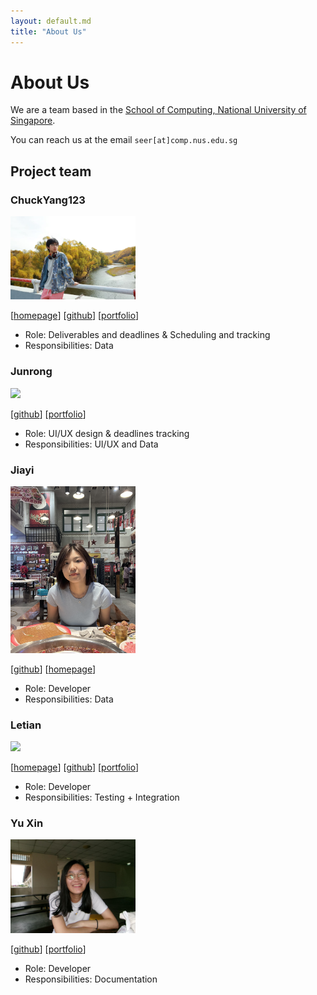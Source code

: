 ```yaml
---
layout: default.md
title: "About Us"
---
```


# About Us

We are a team based in the [School of Computing, National University of Singapore](http://www.comp.nus.edu.sg).

You can reach us at the email `seer[at]comp.nus.edu.sg`

## Project team

### ChuckYang123

<img src="images/chuckyang123.png" width="200px">

[[homepage](https://chuckyang123.github.io/)]
[[github](https://github.com/chuckyang123)]
[[portfolio](team/chuckyang123.md)]

* Role: Deliverables and deadlines & Scheduling and tracking
* Responsibilities: Data

### Junrong

<img src="images/junronggg.png" width="200px">

[[github](http://github.com/Junronggg)]
[[portfolio](https://junronggg.github.io/)]

* Role: UI/UX design & deadlines tracking
* Responsibilities: UI/UX and Data

### Jiayi 

<img src="images/broccoli0616.png" width="200px">

[[github](http://github.com/broccoli0616)] [[homepage](https://broccoli0616.github.io/Zhang-Jiayi-page/)]

* Role: Developer
* Responsibilities: Data

### Letian

<img src="images/fisherskyi.png" width="200px">

[[homepage](https://fisherskyi.github.io/)]
[[github](https://github.com/FisherSkyi)]
[[portfolio](team/johndoe.md)]

* Role: Developer
* Responsibilities: Testing + Integration

### Yu Xin

<img src="images/watermelonisred.png" width="200px">

[[github](http://github.com/watermelonisred)]
[[portfolio](team/johndoe.md)]

* Role: Developer
* Responsibilities: Documentation
